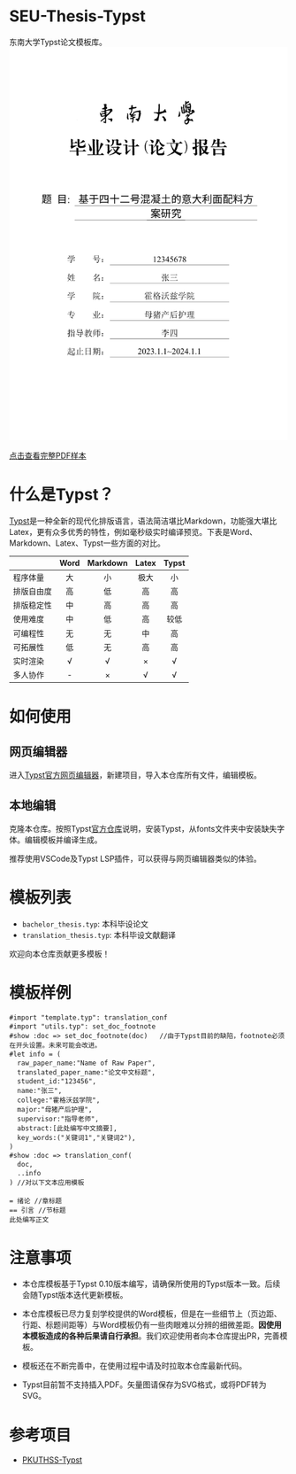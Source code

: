 # SEU-Thesis-Typst

东南大学Typst论文模板库。
![SEU-Thesis-Typst](./figures/preview.png)

[点击查看完整PDF样本](./bachelor_thesis.pdf)

# 什么是Typst？

[Typst](https://typst.app/)是一种全新的现代化排版语言，语法简洁堪比Markdown，功能强大堪比Latex，更有众多优秀的特性，例如毫秒级实时编译预览。下表是Word、Markdown、Latex、Typst一些方面的对比。

|    | Word | Markdown | Latex | Typst |
| :--- | :---:  | :---: | :---: | :---: |
| 程序体量 | 大 | 小 | 极大 | 小 |
| 排版自由度 | 高 | 低 | 高 | 高 |
| 排版稳定性 | 中 | 高 | 高 | 高 |
| 使用难度 | 中 | 低 | 高 | 较低 |
| 可编程性 | 无 | 无 | 中 | 高 |
| 可拓展性 | 低 | 无 | 高 | 高 |
| 实时渲染 | √ | √ | × | √ |
| 多人协作 | - | × | √ | √ |

# 如何使用
## 网页编辑器
进入[Typst官方网页编辑器](https://typst.app/)，新建项目，导入本仓库所有文件，编辑模板。

## 本地编辑
克隆本仓库。按照Typst[官方仓库](https://github.com/typst/typst)说明，安装Typst，从fonts文件夹中安装缺失字体。编辑模板并编译生成。

推荐使用VSCode及Typst LSP插件，可以获得与网页编辑器类似的体验。

# 模板列表

- `bachelor_thesis.typ`: 本科毕设论文
- `translation_thesis.typ`: 本科毕设文献翻译

欢迎向本仓库贡献更多模板！

# 模板样例
```typst
#import "template.typ": translation_conf
#import "utils.typ": set_doc_footnote
#show :doc => set_doc_footnote(doc)   //由于Typst目前的缺陷，footnote必须在开头设置。未来可能会改进。
#let info = (
  raw_paper_name:"Name of Raw Paper",
  translated_paper_name:"论文中文标题",
  student_id:"123456",
  name:"张三",
  college:"霍格沃兹学院",
  major:"母猪产后护理",
  supervisor:"指导老师",
  abstract:[此处编写中文摘要],
  key_words:("关键词1","关键词2"),
)
#show :doc => translation_conf(
  doc,
  ..info
) //对以下文本应用模板

= 绪论 //章标题
== 引言 //节标题
此处编写正文
```
# 注意事项
- 本仓库模板基于Typst 0.10版本编写，请确保所使用的Typst版本一致。后续会随Typst版本迭代更新模板。

- 本仓库模板已尽力复刻学校提供的Word模板，但是在一些细节上（页边距、行距、标题间距等）与Word模板仍有一些肉眼难以分辨的细微差距。**因使用本模板造成的各种后果请自行承担**。我们欢迎使用者向本仓库提出PR，完善模板。

- 模板还在不断完善中，在使用过程中请及时拉取本仓库最新代码。

- Typst目前暂不支持插入PDF。矢量图请保存为SVG格式，或将PDF转为SVG。

# 参考项目
 - [PKUTHSS-Typst](https://github.com/lucifer1004/pkuthss-typst)